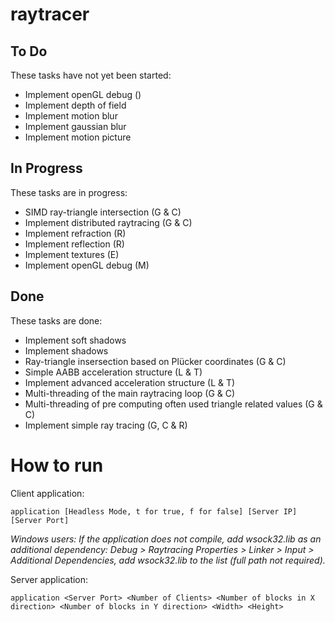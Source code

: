 # raytracer

## To Do

These tasks have not yet been started:
* Implement openGL debug ()
* Implement depth of field
* Implement motion blur
* Implement gaussian blur
* Implement motion picture

## In Progress

These tasks are in progress:
* SIMD ray-triangle intersection (G & C)
* Implement distributed raytracing (G & C)
* Implement refraction (R)
* Implement reflection (R)
* Implement textures (E)
* Implement openGL debug (M)

## Done

These tasks are done:

* Implement soft shadows
* Implement shadows
* Ray-triangle insersection based on Plücker coordinates  (G & C)
* Simple AABB acceleration structure (L & T)
* Implement advanced acceleration structure (L & T)
* Multi-threading of the main raytracing loop (G & C)
* Multi-threading of pre computing often used triangle related values (G & C)
* Implement simple ray tracing (G, C & R)

# How to run

Client application:
```
application [Headless Mode, t for true, f for false] [Server IP] [Server Port]
```
_Windows users: If the application does not compile, add wsock32.lib as an additional dependency: Debug > Raytracing Properties > Linker > Input > Additional Dependencies, add wsock32.lib to the list (full path not required)._

Server application:
```
application <Server Port> <Number of Clients> <Number of blocks in X direction> <Number of blocks in Y direction> <Width> <Height>
```
